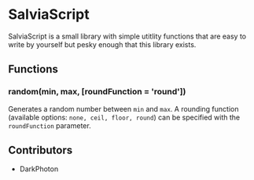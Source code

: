 # SalviaScript
SalviaScript is a small library with simple utitlity functions that are easy to write by yourself but pesky enough that this library exists.

## Functions
### random(min, max, \[roundFunction = 'round'\])
Generates a random number between ``min`` and ``max``. A rounding function (available options: ``none, ceil, floor, round``) can be specified with the ``roundFunction`` parameter.

## Contributors
* DarkPhoton